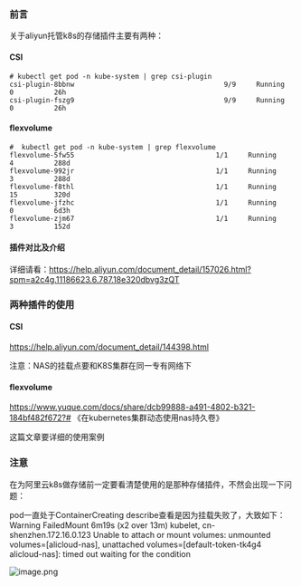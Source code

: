 ### 前言

关于aliyun托管k8s的存储插件主要有两种：

#### CSI

```
# kubectl get pod -n kube-system | grep csi-plugin
csi-plugin-8bbnw                                     9/9     Running     0          26h
csi-plugin-fszg9                                     9/9     Running     0          26h
```

#### flexvolume

```
#  kubectl get pod -n kube-system | grep flexvolume
flexvolume-5fw55                                   1/1     Running            4          288d
flexvolume-992jr                                   1/1     Running            3          288d
flexvolume-f8thl                                   1/1     Running            15         320d
flexvolume-jfzhc                                   1/1     Running            0          6d3h
flexvolume-zjm67                                   1/1     Running            3          152d
```

#### 插件对比及介绍

详细请看：https://help.aliyun.com/document_detail/157026.html?spm=a2c4g.11186623.6.787.18e320dbvg3zQT

### 两种插件的使用

#### CSI

https://help.aliyun.com/document_detail/144398.html

注意：NAS的挂载点要和K8S集群在同一专有网络下

#### flexvolume

https://www.yuque.com/docs/share/dcb99888-a491-4802-b321-184bf482f672?# 《在kubernetes集群动态使用nas持久卷》

这篇文章要详细的使用案例

### 注意

在为阿里云k8s做存储前一定要看清楚使用的是那种存储插件，不然会出现一下问题：

pod一直处于ContainerCreating   describe查看是因为挂载失败了，大致如下：  Warning  FailedMount  6m19s (x2 over 13m)  kubelet, cn-shenzhen.172.16.0.123  Unable to attach or mount volumes: unmounted volumes=[alicloud-nas], unattached volumes=[default-token-tk4g4 alicloud-nas]: timed out waiting for the condition 

![image.png](https://cdn.nlark.com/yuque/0/2020/png/1143489/1598419253540-6af4b2ef-6899-4a77-9ac1-efad79e5a18e.png)